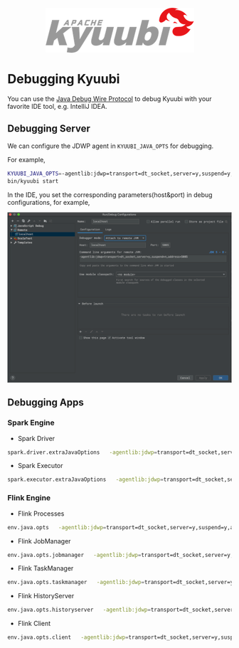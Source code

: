 <!--
 - Licensed to the Apache Software Foundation (ASF) under one or more
 - contributor license agreements.  See the NOTICE file distributed with
 - this work for additional information regarding copyright ownership.
 - The ASF licenses this file to You under the Apache License, Version 2.0
 - (the "License"); you may not use this file except in compliance with
 - the License.  You may obtain a copy of the License at
 -
 -   http://www.apache.org/licenses/LICENSE-2.0
 -
 - Unless required by applicable law or agreed to in writing, software
 - distributed under the License is distributed on an "AS IS" BASIS,
 - WITHOUT WARRANTIES OR CONDITIONS OF ANY KIND, either express or implied.
 - See the License for the specific language governing permissions and
 - limitations under the License.
 -->

<div align=center>

![](../imgs/kyuubi_logo.png)

</div>

# Debugging Kyuubi

You can use the [Java Debug Wire Protocol](https://docs.oracle.com/javase/8/docs/technotes/guides/jpda/conninv.html#Plugin) to debug Kyuubi
with your favorite IDE tool, e.g. IntelliJ IDEA.

## Debugging Server

We can configure the JDWP agent in `KYUUBI_JAVA_OPTS` for debugging.
 
 
For example,
```bash
KYUUBI_JAVA_OPTS=-agentlib:jdwp=transport=dt_socket,server=y,suspend=y,address=5005 \
bin/kyuubi start
```

In the IDE, you set the corresponding parameters(host&port) in debug configurations, for example,
<div align=center>

![](../imgs/idea_debug.png)

</div>

## Debugging Apps

### Spark Engine

- Spark Driver

```bash
spark.driver.extraJavaOptions   -agentlib:jdwp=transport=dt_socket,server=y,suspend=y,address=5005
```

- Spark Executor

```bash
spark.executor.extraJavaOptions   -agentlib:jdwp=transport=dt_socket,server=y,suspend=y,address=5005
```

### Flink Engine

- Flink Processes

```bash
env.java.opts   -agentlib:jdwp=transport=dt_socket,server=y,suspend=y,address=5005
```

- Flink JobManager

```bash
env.java.opts.jobmanager   -agentlib:jdwp=transport=dt_socket,server=y,suspend=y,address=5005
```

- Flink TaskManager

```bash
env.java.opts.taskmanager   -agentlib:jdwp=transport=dt_socket,server=y,suspend=y,address=5005
```

- Flink HistoryServer

```bash
env.java.opts.historyserver   -agentlib:jdwp=transport=dt_socket,server=y,suspend=y,address=5005
```

- Flink Client

```bash
env.java.opts.client   -agentlib:jdwp=transport=dt_socket,server=y,suspend=y,address=5005
```